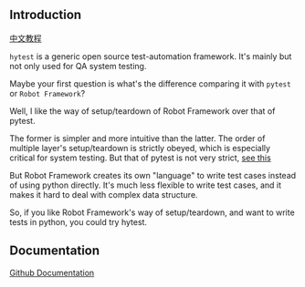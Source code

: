 Introduction
------------

[中文教程](http://www.byhy.net/tut/auto/hytest/01/)

`hytest` is a generic open source test-automation framework. It's mainly but not only used for QA system testing.

Maybe your first question is what's the difference comparing it with `pytest` or  `Robot Framework`?

Well, I like the way of setup/teardown of Robot Framework over that of pytest.

The former is simpler and more intuitive than the latter. The order of multiple layer's setup/teardown is strictly obeyed, which is especially critical for system testing. But that of pytest is not very strict, [see this](https://github.com/pytest-dev/pytest/issues/7416)

But Robot Framework creates its own "language" to write test cases instead of using python directly. It's much less flexible to write test cases, and it makes it hard to deal with complex data structure. 


So, if you like Robot Framework's way of setup/teardown,  and want to write tests in python, you could try hytest.




Documentation
------------

[Github Documentation](https://github.com/jcyrss/hytest/blob/main/Documentation.md)


    







